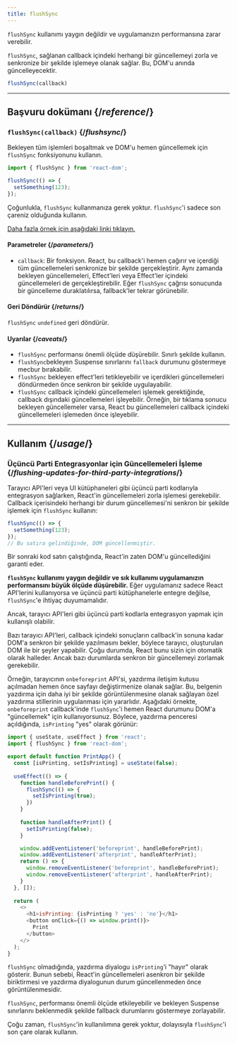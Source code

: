 ```yaml
---
title: flushSync
---
```


<Pitfall>

`flushSync` kullanımı yaygın değildir ve uygulamanızın performansına zarar verebilir.

</Pitfall>

<Intro>

`flushSync`, sağlanan callback içindeki herhangi bir güncellemeyi zorla ve senkronize bir şekilde işlemeye olanak sağlar. Bu, DOM'u anında güncelleyecektir.

```js
flushSync(callback)
```

</Intro>

<InlineToc />

---

## Başvuru dokümanı {/*reference*/}

### `flushSync(callback)` {/*flushsync*/}

Bekleyen tüm işlemleri boşaltmak ve DOM'u hemen güncellemek için `flushSync` fonksiyonunu kullanın.


```js
import { flushSync } from 'react-dom';

flushSync(() => {
  setSomething(123);
});
```

Çoğunlukla, `flushSync` kullanmanıza gerek yoktur. `flushSync`'i sadece son çareniz olduğunda kullanın.

[Daha fazla örnek için aşağıdaki linki tıklayın.](#usage)

#### Parametreler {/*parameters*/}


* `callback`: Bir fonksiyon. React, bu callback'i hemen çağırır ve içerdiği tüm güncellemeleri senkronize bir şekilde gerçekleştirir. Aynı zamanda bekleyen güncellemeleri, Effect'leri veya Effect'ler içindeki güncellemeleri de gerçekleştirebilir. Eğer `flushSync` çağrısı sonucunda bir güncelleme duraklatılırsa, fallback'ler tekrar görünebilir.

#### Geri Döndürür {/*returns*/}

`flushSync` `undefined` geri döndürür.

#### Uyarılar {/*caveats*/}

* `flushSync` performansı önemli ölçüde düşürebilir. Sınırlı şekilde kullanın.
* `flushSync`bekleyen Suspense sınırlarını `fallback` durumunu göstermeye mecbur bırakabilir.
* `flushSync` bekleyen effect'leri tetikleyebilir ve içerdikleri güncellemeleri döndürmeden önce senkron bir şekilde uygulayabilir.
* `flushSync` callback içindeki güncellemeleri işlemek gerektiğinde, callback dışındaki güncellemeleri işleyebilir. Örneğin, bir tıklama sonucu bekleyen güncellemeler varsa, React bu güncellemeleri callback içindeki güncellemeleri işlemeden önce işleyebilir.


---

## Kullanım {/*usage*/}

### Üçüncü Parti Entegrasyonlar için Güncellemeleri İşleme {/*flushing-updates-for-third-party-integrations*/}

Tarayıcı API'leri veya UI kütüphaneleri gibi üçüncü parti kodlarıyla entegrasyon sağlarken, React'in güncellemeleri zorla işlemesi gerekebilir. Callback içerisindeki herhangi bir <CodeStep step={1}>durum güncellemesi</CodeStep>'ni senkron bir şekilde işlemek için `flushSync` kullanın:

```js [[1, 2, "setSomething(123)"]]
flushSync(() => {
  setSomething(123);
});
// Bu satıra gelindiğinde, DOM güncellenmiştir.
```

Bir sonraki kod satırı çalıştığında, React'in zaten DOM'u güncellediğini garanti eder.

**`flushSync` kullanımı yaygın değildir ve sık kullanımı uygulamanızın performansını büyük ölçüde düşürebilir.** Eğer uygulamanız sadece React API'lerini kullanıyorsa ve üçüncü parti kütüphanelerle entegre değilse, `flushSync`'e ihtiyaç duyumamalıdır.

Ancak, tarayıcı API'leri gibi üçüncü parti kodlarla entegrasyon yapmak için kullanışlı olabilir.

Bazı tarayıcı API'leri, callback içindeki sonuçların callback'in sonuna kadar DOM'a senkron bir şekilde yazılmasını bekler, böylece tarayıcı, oluşturulan DOM ile bir şeyler yapabilir. Çoğu durumda, React bunu sizin için otomatik olarak halleder. Ancak bazı durumlarda senkron bir güncellemeyi zorlamak gerekebilir.

Örneğin, tarayıcının `onbeforeprint` API'si, yazdırma iletişim kutusu açılmadan hemen önce sayfayı değiştirmenize olanak sağlar. Bu, belgenin yazdırma için daha iyi bir şekilde görüntülenmesine olanak sağlayan özel yazdırma stillerinin uygulanması için yararlıdır. Aşağıdaki örnekte, `onbeforeprint` callback'inde `flushSync`'i hemen React durumunu DOM'a "güncellemek" için kullanıyorsunuz. Böylece, yazdırma penceresi açıldığında, `isPrinting` "yes" olarak görünür:

<Sandpack>

```js App.js active
import { useState, useEffect } from 'react';
import { flushSync } from 'react-dom';

export default function PrintApp() {
  const [isPrinting, setIsPrinting] = useState(false);
  
  useEffect(() => {
    function handleBeforePrint() {
      flushSync(() => {
        setIsPrinting(true);
      })
    }
    
    function handleAfterPrint() {
      setIsPrinting(false);
    }

    window.addEventListener('beforeprint', handleBeforePrint);
    window.addEventListener('afterprint', handleAfterPrint);
    return () => {
      window.removeEventListener('beforeprint', handleBeforePrint);
      window.removeEventListener('afterprint', handleAfterPrint);
    }
  }, []);
  
  return (
    <>
      <h1>isPrinting: {isPrinting ? 'yes' : 'no'}</h1>
      <button onClick={() => window.print()}>
        Print
      </button>
    </>
  );
}
```

</Sandpack>

`flushSync` olmadığında, yazdırma diyalogu `isPrinting`'i "hayır" olarak gösterir. Bunun sebebi, React'in güncellemeleri asenkron bir şekilde biriktirmesi ve yazdırma diyalogunun durum güncellenmeden önce görüntülenmesidir.

<Pitfall>

`flushSync`, performansı önemli ölçüde etkileyebilir ve bekleyen Suspense sınırlarını beklenmedik şekilde fallback durumlarını göstermeye zorlayabilir.

Çoğu zaman, `flushSync`'in kullanılımına gerek yoktur, dolayısıyla `flushSync`'i son çare olarak kullanın.

</Pitfall>
